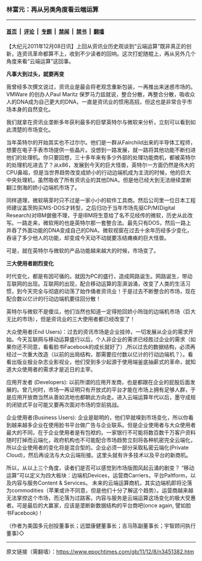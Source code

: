 ### 林富元：再从另类角度看云端运算

---

#### [首页](../../../..?n3451382) &nbsp;|&nbsp; [评论](../../../../../epoch-comment?n3451382) &nbsp;|&nbsp; [专题](../../../../../epoch-special?n3451382) &nbsp;|&nbsp; [禁闻](../../../../../epoch-news?n3451382) &nbsp;|&nbsp; [禁书](../../../../../books?n3451382) &nbsp;|&nbsp; [翻墙](https://github.com/gfw-breaker/nogfw/blob/master/README.md?n3451382)


<div class="post_content" id="artbody" itemprop="articleBody">
 <!-- article content begin -->
 <p>
  【大纪元2011年12月08日讯】上回从资讯业历史观谈到“云端运算”既非真正的创新，连资讯革命都算不上，收到不少读者的回响。这次打蛇随棍上，再从另外几个角度来看“云端运算”这回事。
 </p>
 <p>
  <b>
   凡事大到过头，就要再变
  </b>
 </p>
 <p>
  我曾经多次撰文说过，资讯业是最会将老观念重新包装，一再推出来迷惑市场的。VMWare 的创办人Paul Maritz 保罗马力兹就说，整合分散，再整合分散，吸收众人的DNA成为自己更大的DNA，一直是资讯业的惯用高招，但这也是非常合乎市场本身的自然变化。
 </p>
 <p>
  我们就拿在资讯业垄断多年获利最多的巨擘英特尔与微软来分析，立刻可以看到如此清楚的市场变化。
 </p>
 <p>
  当年英特尔的开始其实也不过尔尔。他们是一群从Fairchild出来的半导体工程师，想要在电子手表市场提供一些晶片。没想到一路发展，就一路将其他功能不断扫进他们的处理机。你只要回想，三十多年来有多少外部的处理功能商机，都被英特尔的处理机吃进去了？从x86，发展到今天的巨大怪兽，英特尔一方面仍然是伟大的CPU鼻祖，但是当世界趋势改变成娇小的行动边端机成为主流的时候，他的巨大中央处理机，虽然吸收了所有资讯业的其他DNA，但是他已经大到无法继续垄断翻江倒海的娇小边端机市场了。
 </p>
 <p>
  同样道理，微软萌芽时只不过是一家小小的软件工具商。然后公司里一位日本工程师建议盖茨购买MS-DOS才转型，之后归功于当年市场先驱CP/M(Digital Research)对IBM倨傲不理，于是IBM将生意给了名不见经传的微软，历史从此改写。一路走来，微软用的也是英特尔那一套整合法。最先只有DOS，然后一路上并吞了外面功能的DNA变成自己的DNA，微软视窗在过去十余年历经多少变化，吞诬了多少他人的功能，却变成今天动不动就要冻结瘫痪的巨大怪兽。
 </p>
 <p>
  可是，就在英特尔与微软的产品功能越来越大的时候，市场变了。
 </p>
 <p>
  <b>
   三大使用者剧烈变化
  </b>
 </p>
 <p>
  时代变化，都是有因可循的。就因为PC的盛行，造成网路诞生。网路诞生，带动互联网的出现。互联网的出现，配合移动运算的澎湃汹涌，改变了人类的生活习惯，到今天完全与彻底的动荡了始作俑者资讯业！于是过去不断整合的市场，现在配合数以亿计的行动边端机要往回分散！
 </p>
 <p>
  英特尔与微软不是傻瓜，他们当然也知道一定得抢回娇小玲珑的边端机市场（巨大无比的市场），但是资讯业的三大使用者都已经改变了！
 </p>
 <p>
  大众使用者(End Users)：过去的资讯市场是企业挂帅，一切发展从企业的需求开始。今天互联网与移动运算盛行以后，个人非企业的需求已经胜过企业的需求（如果你还不同意，看看脸书Facebook的成长就好了）,所以过去的数据结构，必须再经过一次重大改造（以前的出局结构，那需要应付数以亿计的行动边端机？）。看看出版业报业杂志业影视业，他们受到多少起源于使用端釜底抽薪式的革命，就知道大众使用者的需求才是近日的主宰。
 </p>
 <p>
  应用开发者 (Developers): 以前所谓的应用开发商，也是都跟在企业的屁股后面发展的。曾几何时，市场一再证明只有开放式的平台才能在市场上拥有足够人群，于是应用开放商当然从善如流地也都朝此方向走。进入云端运算年代以后，墨守成规的闭锁式平台可能又要再次面对市场的空前挑战。
 </p>
 <p>
  企业使用者(Business Users): 企业是聪明的，他们早就嗅到市场变化，所以你看到越来越多企业在使用脸书平台做广告与企业联系。但是企业使用者与大众使用者最大的不同，在于企业使用者是有包袱的。一家银行不可能将数百数千万客户资料随时打掉而云端化，政府机构也不可能配合市场趋势立刻将各种机密完全云端化，所以企业使用者的变化将是混合型的。企业必须一部分采取私密云端化(Private Cloud)，然后再设法与大众云端衔接。这里头就有许多技术以及平台的新商机。
 </p>
 <p>
  所以，从以上三个角度，读者们是否可以感觉到市场版图风起云涌的剧变？ “移动运算”可以定义为四大板块：边端机Devices，运营商Carriers，平台Paltform，以及内容与服务Content &amp; Services。 未来的云端运算商机，其实边端机即将沦落为commodities（苹果或许不同意，但是他们十分了解这个趋势）。运营商越来越无法掌控这个市场，而沦落为过路客。内容与服务是云端运算这场变化的极大受惠者。可是最后的大赢家，应该是垄断新数据结构的平台商吧(once again, 譬如脸书Facebook)！
 </p>
 <p>
  （作者为美国多元创投董事长；远盟康健董事长；吉马陈副董事长；宇智顾问执行董事)◇
 </p>
 <!-- article content end -->
 <div id="below_article_ad">
 </div>
</div>


---

原文链接（需翻墙）：https://www.epochtimes.com/gb/11/12/8/n3451382.htm